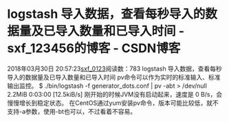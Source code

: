 # logstash 导入数据，查看每秒导入的数据量及已导入数量和已导入时间 - sxf_123456的博客 - CSDN博客
2018年03月30日 20:57:23[sxf_0123](https://me.csdn.net/sxf_123456)阅读数：783
                logstash 导入数据，查看每秒导入的数据量及已导入数量和已导入时间
pv命令可以作为实时的标准输入、标准输出监控。
$ ./bin/logstash -f generator_dots.conf | pv -abt > /dev/null
2.2MiB 0:03:00 [12.5kiB/s]
刚开始的时候JVM没有启动起来，速度是 0 B/s，会慢慢增长到稳定状态。
在CentOS通过yum安装pv命令，版本可能比较低，就不支持-a参数，使用-bt也可以，不过看着不容易。            
